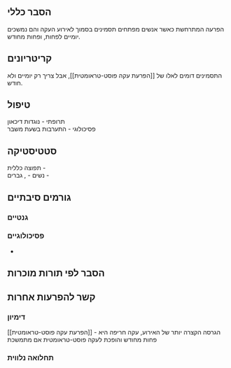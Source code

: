 ## הסבר כללי 
הפרעה המתרחשת כאשר אנשים מפתחים תסמינים בסמוך לאירוע העקה והם נמשכים יומיים לפחות, ופחות מחודש.

## קריטריונים
התסמינים דומים לאלו של [[הפרעת עקה פוסט-טראומטית]], אבל צריך רק יומיים ולא חודש.
## טיפול
תרופתי - נוגדות דיכאון  
פסיכולוגי - התערבות בשעת משבר

## סטטיסטיקה
תפוצה כללית -    
נשים - , גברים - 
## גורמים סיבתיים
### גנטיים
### פסיכולוגיים
* 
## הסבר לפי תורות מוכרות


## קשר להפרעות אחרות

### דימיון

[[הפרעת עקה פוסט-טראומטית]] - הגרסה הקצרה יותר של האירוע, עקה חריפה היא פחות מחודש והופכת לעקה פוסט-טראומטית אם מתמשכת
### תחלואה נלווית
